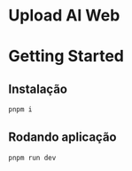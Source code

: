 # Upload AI Web

# Getting Started

## Instalação

```bash
pnpm i
```

## Rodando aplicação

```bash
pnpm run dev
```